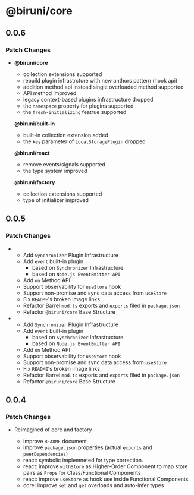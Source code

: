 # @biruni/core

## 0.0.6

### Patch Changes

-   **@biruni/core**

    -   collection extensions supported
    -   rebuild plugin infrastrcture with new anthors pattern (hook api)
    -   addition method api instead single overloaded method supported
    -   API method improved
    -   legacy context-based plugins infrastructure dropped
    -   the `namespace` property for plugins supported
    -   the `fresh-initializing` featrue supported

    **@biruni/built-in**

    -   built-in collection extension added
    -   the `key` parameter of `LocalStoragePlugin` dropped

    **@biruni/react**

    -   remove events/signals supported
    -   the type system improved

    **@biruni/factory**

    -   collection extensions supported
    -   type of initializer improved

## 0.0.5

### Patch Changes

-   -   Add `Synchronizer` Plugin Infrastructure
    -   Add `event` built-in plugin
        -   based on `Synchronizer` Infrastructure
        -   based on `Node.js EventEmitter API`
    -   Add `on` Method API
    -   Support observability for `useStore` hook
    -   Support non-promise and sync data access from `useStore`
    -   Fix `README`'s broken image links
    -   Refactor Barrel `mod.ts` exports and `exports` filed in `package.json`
    -   Refactor `@biruni/core` Base Structure
-   -   Add `Synchronizer` Plugin Infrastructure
    -   Add `event` built-in plugin
        -   based on `Synchronizer` Infrastructure
        -   based on `Node.js EventEmitter API`
    -   Add `on` Method API
    -   Support observability for `useStore` hook
    -   Support non-promise and sync data access from `useStore`
    -   Fix `README`'s broken image links
    -   Refactor Barrel `mod.ts` exports and `exports` filed in `package.json`
    -   Refactor `@biruni/core` Base Structure

## 0.0.4

### Patch Changes

-   Reimagined of core and factory

    -   improve `README` document
    -   improve `package.json` properties (actual `exports` and `peerDependencies`)
    -   react: symbolic implemneted for type correction.
    -   react: improve `withStore` as Higher-Order Component to map store pairs as `Props` for Class/Functional Components
    -   react: improve `useStore` as hook use inside Functional Components
    -   core: improve `set` and `get` overloads and auto-infer types
